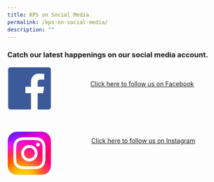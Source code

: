 ```yaml
---
title: KPS on Social Media
permalink: /kps-on-social-media/
description: ""
---
```

### Catch our latest happenings on our social media account.
<a href="https://www.facebook.com/KranjiPrimarySchool.Official" target="_blank"><img style="float: left; margin-right: 10px; width:20%" src="/images/FB_icon.png"><br><p style="text-align:center;">Click here to follow us on Facebook </p>
<br><br><br><br>
<a href="https://www.instagram.com/kranji_primary_school?hl=en" target="_blank"><br><img style="float: left; margin-right: 15px; width:20%" src="images/IG_icon.jpg"><p style="text-align:center;">Click here to follow us on Instagram</p>